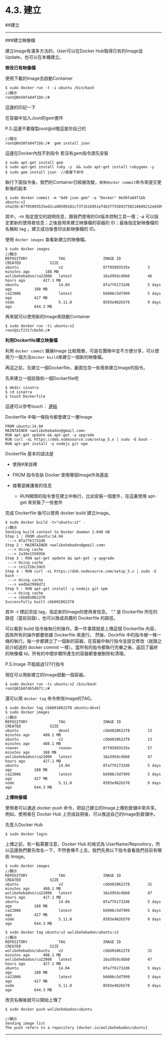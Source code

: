 # 4.3. 建立

##建立

---

###建立映像檔

建立Image有滿多方法的，User可以在Docker Hub取得已有的Image並Update，也可以在本機建立。

**修改已有映像檔**

使用下載的Image去啟動Container

```
$ sudo docker run -t -i ubuntu /bin/bash
//顯示
root@0e50fa84f1bb:/# 
```

這邊的ID記一下

在容器中加入Json的gem套件

P.S.這邊不要複製root@id喔這是你自己的

```
//顯示
root@0e50fa84f1bb:/#  gem install json
```

這邊在Docker內找不到指令
若沒有gem指令請先安裝

```
$ sudo apt-get install gem
$ sudo apt-get install ruby -y  && sudo apt-get install rubygems -y
$ sudo gem install json  //直接下命令
```
執行下面指令後，我們的Container已經被改變，```使用docker commit```命令來提交更新後的副本
```
$ sudo docker commit -m "Add json gem" -a "Docker" 0e50fa84f1bb ubuntu:v2
sha256:87f05893535ed2ca08589181cf3f1616951ef4b3ff55893750218689212e8309
```
其中，-m 指定提交的說明信息，跟我們使用的Git版本控制工具一樣；-a 可以指定更新的使用者信息；之後是用來建立映像檔的容器的 ID；最後指定新映像檔的名稱和 tag 。建立成功後會印出新映像檔的 ID。

使用 ```docker images``` 查看新建立的映像檔。

```
$ sudo docker images
//顯示
REPOSITORY              TAG                 IMAGE ID            CREATED             SIZE
ubuntu                  v2                  87f05893535e        3 minutes ago       188 MB
wolibohebadon/ca22006   latest              16a395dcdbb0        46 hours ago        427.1 MB
ubuntu                  14.04               8fa7f61732d6        5 days ago          188 MB
ca22006                 latest              bb986c5d7999        5 days ago          427 MB
node                    5.11.0              8593e962b570        9 days ago          644.3 MB

```

再來就可以使用新的Image來啟動Container

```
$ sudo docker run -ti ubuntu:v2
root@1cf2317c6e56:/#
```

**利用Dockerfile建立映像檔**

利用 ```docker commit``` 擴展Image 比較簡單，可是在團隊中並不方便分享，可以使用力一個方法```docker build```來建立一個新的映像檔。

再這之前，先建立一個Dockerfile，裏面包含一些用來建立Image的指令。

先來建立一個目錄和一個Dockerfile吧

```
$ mkdir sinatra
$ cd sinatra
$ touch Dockerfile   
```
這邊可以參考touch：
[連結](http://linux.vbird.org/linux_basic/0220filemanager.php#touch)

Dockerfile 中每一條指令都會建立一層Image

```
FROM ubuntu:14.04
MAINTAINER <wolibohebadon@gmail.com>    
RUN apt-get update && apt-get -y upgrade
RUN curl -sL https://deb.nodesource.com/setup_5.x | sudo -E bash -
RUN apt-get install -y nodejs git npm
```
Dockerfile 基本的語法是

- 使用#來註釋

- FROM 指令告訴 Docker 使用哪個Image作為基底

- 接著是維護者的信息

  - RUN開頭的指令會在建立中執行，比如安裝一個套件，在這裏使用 apt-get 來安裝了一些套件

完成 Dockerfile 後可以使用 docker build 建立Image。

```
$ sudo docker build -t="ubuntu:v2" .
//顯示
Sending build context to Docker daemon 2.048 kB
Step 1 : FROM ubuntu:14.04
 ---> 8fa7f61732d6
Step 2 : MAINTAINER <wolibohebadon@gmail.com>
 ---> Using cache
 ---> 2a36e155695b
Step 3 : RUN apt-get update && apt-get -y upgrade
 ---> Using cache
 ---> ce1215bc3de5
Step 4 : RUN curl -sL https://deb.nodesource.com/setup_5.x | sudo -E bash -
 ---> Using cache
 ---> eedbe2998d71
Step 5 : RUN apt-get install -y nodejs git npm
 ---> Using cache
 ---> cbb6010622f8
Successfully built cbb6010622f8
```
其中 -t 標記添加 tag，指定新的Image的使用者信息。 “.” 是 Dockerfile 所在的路徑（當前目錄），也可以換成具體的 Dockerfile 的路徑。

可以看到 build 指令後執行的操作。第一件事情就是上傳這個 Dockerfile 內容，因為所有的操作都要依據 Dockerfile 來進行。 然後，Dockfile 中的指令被一條一條的執行。每一步都建立了一個新的容器，在容器中執行指令並提交修改（就跟之前介紹過的 docker commit 一樣）。當所有的指令都執行完畢之後，返回了最終的映像檔 Id。所有的中間步驟所產生的容器都會被刪除和清理。

P.S.Image 不能超過127行指令

現在可以用新建立的Image啟動一個容器。

```
$ sudo docker run -ti ubuntu:v2 /bin/bash
root@81b8fd65d871:/# 
```
還可以用 ```docker tag``` 命令修改Image的TAG。

```
$ sudo docker tag cbb6010622f8 ubuntu:devel
$ sudo docker images
//顯示
REPOSITORY              TAG                 IMAGE ID            CREATED             SIZE
ubuntu                  devel               cbb6010622f8        13 minutes ago      408.1 MB
ubuntu                  v2                  cbb6010622f8        13 minutes ago      408.1 MB
<none>                  <none>              87f05893535e        57 minutes ago      188 MB
wolibohebadon/ca22006   latest              16a395dcdbb0        47 hours ago        427.1 MB
ubuntu                  14.04               8fa7f61732d6        5 days ago          188 MB
ca22006                 latest              bb986c5d7999        5 days ago          427 MB
node                    5.11.0              8593e962b570        9 days ago          644.3 MB
```

**上傳映像檔**

使用者可以通過 docker push 命令，把自己建立的Image上傳到倉儲中來共享。例如，使用者在 Docker Hub 上完成註冊後，可以推送自己的Image到倉儲中。

先登入Docker Hub

```
$ sudo docker login
```
上傳之前，有一點需要注意，Docker Hub 的格式為 UserName/Repository，所以這邊我們要先改名一下，不然會傳不上去，我們先用以下指令查看我們目前有哪些 Image。

```
$ sudo docker images
//顯示
REPOSITORY              TAG                 IMAGE ID            CREATED             SIZE
ubuntu                  v2                  cbb6010622f8        31 minutes ago      408.1 MB
wolibohebadon/ca22006   latest              16a395dcdbb0        47 hours ago        427.1 MB
ubuntu                  14.04               8fa7f61732d6        5 days ago          188 MB
ca22006                 latest              bb986c5d7999        5 days ago          427 MB
node                    5.11.0              8593e962b570        9 days ago          644.3 MB

$ sudo docker tag ubuntu:v2 wolibohebadon/ubuntu:v2
//顯示
REPOSITORY              TAG                 IMAGE ID            CREATED             SIZE
wolibohebadon/ubuntu    v2                  cbb6010622f8        31 minutes ago      408.1 MB
wolibohebadon/ca22006   latest              16a395dcdbb0        47 hours ago        427.1 MB
ubuntu                  14.04               8fa7f61732d6        5 days ago          188 MB
ca22006                 latest              bb986c5d7999        5 days ago          427 MB
node                    5.11.0              8593e962b570        9 days ago          644.3 MB
```
改完名稱後就可以開始上傳了

```
$ sudo docker push wolibohebadon/ubuntu

//顯示
Sending image list
The push refers to a repository [docker.io/wolibohebadon/ubuntu]
```

---
